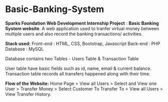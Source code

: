 # Basic-Banking-System
**Sparks Foundation Web Development Internship Project** : **Basic Banking System website**. A web application used to tranfer virtual money between multiple users and also record the banking transactions/ activities.

**Stack used:** 
Front-end : HTML, CSS, Bootstrap, Javascript 
Back-end : PHP 
Database : MySQL

Database contains two Tables - Users Table & Transaction Table

User table have basic fields such as id, name, email & current balance.
Transaction table records all transfers happened along with their time.

**Flow of the Website:**
Home Page > View all Users > Select and View one User > Transfer Money > Select Customer To Transfer To > View all Users > View Transfer History.


